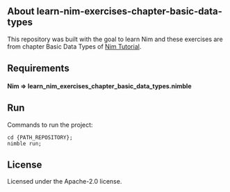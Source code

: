 ## About learn-nim-exercises-chapter-basic-data-types

This repository was built with the goal to learn Nim and these exercises are from chapter Basic Data Types of [Nim Tutorial](https://narimiran.github.io/nim-basics/).


## Requirements

#### Nim => learn_nim_exercises_chapter_basic_data_types.nimble


## Run

Commands to run the project:

```
cd {PATH_REPOSITORY};
nimble run;
```


## License

Licensed under the Apache-2.0 license.

